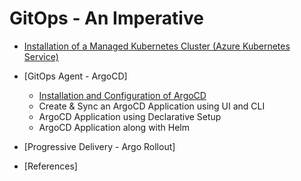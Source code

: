 # GitOps - An Imperative 


- [Installation of a Managed Kubernetes Cluster (Azure Kubernetes Service)](https://github.com/swarajitroy/gitops/blob/main/docs/aks_install/content.md)
- [GitOps Agent - ArgoCD]
    - [Installation and Configuration of ArgoCD](https://github.com/swarajitroy/gitops/blob/main/docs/argocd/content.md)
    - Create & Sync an ArgoCD Application using UI and CLI
    - ArgoCD Application using Declarative Setup
    - ArgoCD Application along with Helm
 
- [Progressive Delivery - Argo Rollout]
      
- [References]

